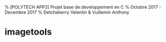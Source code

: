 % [POLYTECH APP3] Projet base de developpement en C
% Octobre 2017 - Decembre 2017
% Detcheberry Valentin & Vuillemin Anthony

# imagetools